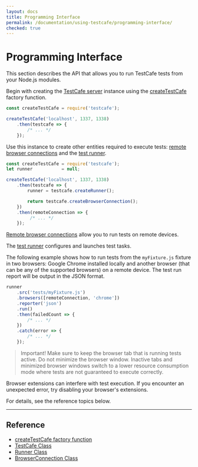 ```yaml
---
layout: docs
title: Programming Interface
permalink: /documentation/using-testcafe/programming-interface/
checked: true
---
```

# Programming Interface

This section describes the API that allows you to run TestCafe tests from your Node.js modules.

Begin with creating the [TestCafe server](testcafe.md) instance using
the [createTestCafe](createtestcafe.md) factory function.

```js
const createTestCafe = require('testcafe');

createTestCafe('localhost', 1337, 1338)
    .then(testcafe => {
        /* ... */
    });
```

Use this instance to create other entities required to execute tests:
[remote browser connections](browserconnection.md)
and the [test runner](runner.md).

```js
const createTestCafe = require('testcafe');
let runner           = null;

createTestCafe('localhost', 1337, 1338)
    .then(testcafe => {
        runner = testcafe.createRunner();

        return testcafe.createBrowserConnection();
    })
    .then(remoteConnection => {
         /* ... */
    });
```

[Remote browser connections](browserconnection.md) allow you to run tests on remote devices.

The [test runner](runner.md) configures and launches test tasks.

The following example shows how to run tests from the `myFixture.js` fixture in two browsers:
Google Chrome installed locally and another browser (that can be any of the supported browsers) on a remote device.
The test run report will be output in the JSON format.

```js
runner
    .src('tests/myFixture.js')
    .browsers([remoteConnection, 'chrome'])
    .reporter('json')
    .run()
    .then(failedCount => {
        /* ... */
    })
    .catch(error => {
        /* ... */
    });
```

> Important! Make sure to keep the browser tab that is running tests active. Do not minimize the browser window.
> Inactive tabs and minimized browser windows switch to a lower resource consumption mode
> where tests are not guaranteed to execute correctly.

Browser extensions can interfere with test execution. If you encounter an unexpected error, try disabling your browser's extensions.

For details, see the reference topics below.

----

## Reference

* [createTestCafe factory function](createtestcafe.md)
* [TestCafe Class](testcafe.md)
* [Runner Class](runner.md)
* [BrowserConnection Class](browserconnection.md)